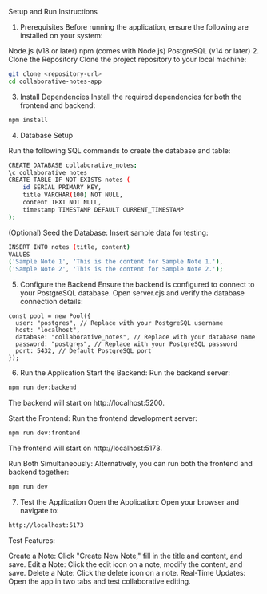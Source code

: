 Setup and Run Instructions
1. Prerequisites
Before running the application, ensure the following are installed on your system:

Node.js (v18 or later)
npm (comes with Node.js)
PostgreSQL (v14 or later)
2. Clone the Repository
Clone the project repository to your local machine:
```bash
git clone <repository-url>
cd collaborative-notes-app
```

3. Install Dependencies
Install the required dependencies for both the frontend and backend:
```bash
npm install
```

4. Database Setup

Run the following SQL commands to create the database and table:
```bash
CREATE DATABASE collaborative_notes;
\c collaborative_notes
CREATE TABLE IF NOT EXISTS notes (
    id SERIAL PRIMARY KEY,
    title VARCHAR(100) NOT NULL,
    content TEXT NOT NULL,
    timestamp TIMESTAMP DEFAULT CURRENT_TIMESTAMP
);
```

(Optional) Seed the Database: Insert sample data for testing:
```bash
INSERT INTO notes (title, content)
VALUES
('Sample Note 1', 'This is the content for Sample Note 1.'),
('Sample Note 2', 'This is the content for Sample Note 2.');
```

5. Configure the Backend
Ensure the backend is configured to connect to your PostgreSQL database. Open server.cjs and verify the database connection details:
```
const pool = new Pool({
  user: "postgres", // Replace with your PostgreSQL username
  host: "localhost",
  database: "collaborative_notes", // Replace with your database name
  password: "postgres", // Replace with your PostgreSQL password
  port: 5432, // Default PostgreSQL port
});
```

6. Run the Application
Start the Backend: Run the backend server:
```bash
npm run dev:backend
```

The backend will start on http://localhost:5200.

Start the Frontend: Run the frontend development server:
```bash
npm run dev:frontend
```

The frontend will start on http://localhost:5173.

Run Both Simultaneously: Alternatively, you can run both the frontend and backend together:
```bash
npm run dev
```

7. Test the Application
Open the Application: Open your browser and navigate to:
```bash
http://localhost:5173
```

Test Features:

Create a Note: Click "Create New Note," fill in the title and content, and save.
Edit a Note: Click the edit icon on a note, modify the content, and save.
Delete a Note: Click the delete icon on a note.
Real-Time Updates: Open the app in two tabs and test collaborative editing.

